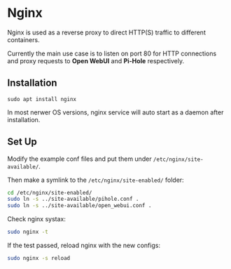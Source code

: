 # Nginx

Nginx is used as a reverse proxy to direct HTTP(S) traffic to different containers.

Currently the main use case is to listen on port 80 for HTTP connections and proxy requests to **Open WebUI** and **Pi-Hole** respectively.

## Installation

```
sudo apt install nginx
```

In most nerwer OS versions, nginx service will auto start as a daemon after installation.

## Set Up

Modify the example conf files and put them under `/etc/nginx/site-available/`.

Then make a symlink to the `/etc/nginx/site-enabled/` folder:

```bash
cd /etc/nginx/site-enabled/
sudo ln -s ../site-available/pihole.conf .
sudo ln -s ../site-available/open_webui.conf .
```

Check nginx systax:

```bash
sudo nginx -t
```

If the test passed, reload nginx with the new configs:

```bash
sudo nginx -s reload
```
